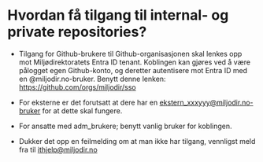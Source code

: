 # Hvordan få tilgang til internal- og private repositories? 

- Tilgang for Github-brukere til Github-organisasjonen skal lenkes opp mot Miljødirektoratets Entra ID tenant. 
Koblingen kan gjøres ved å være pålogget egen Github-konto, og deretter autentisere mot Entra ID med en @miljodir.no-bruker.
Benytt denne lenken: https://github.com/orgs/miljodir/sso

- For eksterne er det forutsatt at dere har en ekstern_xxxyyy@miljodir.no-bruker for at dette skal fungere.

- For ansatte med adm_brukere; benytt vanlig bruker for koblingen.

- Dukker det opp en feilmelding om at man ikke har tilgang, vennligst meld fra til ithjelp@miljodir.no 
